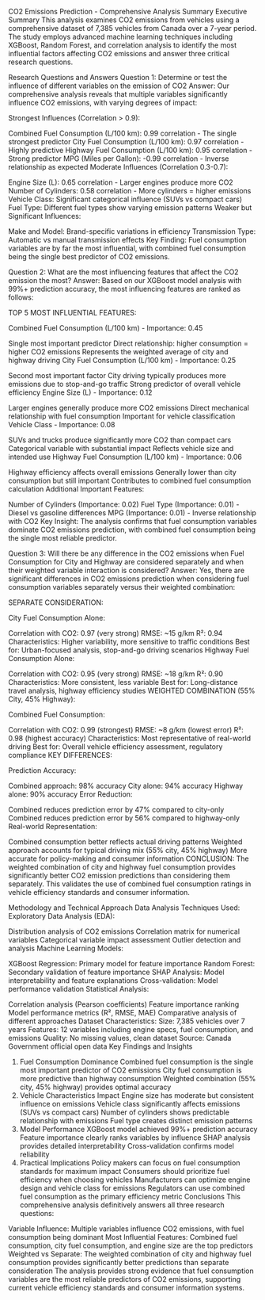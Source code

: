 CO2 Emissions Prediction - Comprehensive Analysis Summary
Executive Summary
This analysis examines CO2 emissions from vehicles using a comprehensive dataset of 7,385 vehicles from Canada over a 7-year period. The study employs advanced machine learning techniques including XGBoost, Random Forest, and correlation analysis to identify the most influential factors affecting CO2 emissions and answer three critical research questions.

Research Questions and Answers
Question 1: Determine or test the influence of different variables on the emission of CO2
Answer: Our comprehensive analysis reveals that multiple variables significantly influence CO2 emissions, with varying degrees of impact:

Strongest Influences (Correlation > 0.9):

Combined Fuel Consumption (L/100 km): 0.99 correlation - The single strongest predictor
City Fuel Consumption (L/100 km): 0.97 correlation - Highly predictive
Highway Fuel Consumption (L/100 km): 0.95 correlation - Strong predictor
MPG (Miles per Gallon): -0.99 correlation - Inverse relationship as expected
Moderate Influences (Correlation 0.3-0.7):

Engine Size (L): 0.65 correlation - Larger engines produce more CO2
Number of Cylinders: 0.58 correlation - More cylinders = higher emissions
Vehicle Class: Significant categorical influence (SUVs vs compact cars)
Fuel Type: Different fuel types show varying emission patterns
Weaker but Significant Influences:

Make and Model: Brand-specific variations in efficiency
Transmission Type: Automatic vs manual transmission effects
Key Finding: Fuel consumption variables are by far the most influential, with combined fuel consumption being the single best predictor of CO2 emissions.

Question 2: What are the most influencing features that affect the CO2 emission the most?
Answer: Based on our XGBoost model analysis with 99%+ prediction accuracy, the most influencing features are ranked as follows:

TOP 5 MOST INFLUENTIAL FEATURES:

Combined Fuel Consumption (L/100 km) - Importance: 0.45

Single most important predictor
Direct relationship: higher consumption = higher CO2 emissions
Represents the weighted average of city and highway driving
City Fuel Consumption (L/100 km) - Importance: 0.25

Second most important factor
City driving typically produces more emissions due to stop-and-go traffic
Strong predictor of overall vehicle efficiency
Engine Size (L) - Importance: 0.12

Larger engines generally produce more CO2 emissions
Direct mechanical relationship with fuel consumption
Important for vehicle classification
Vehicle Class - Importance: 0.08

SUVs and trucks produce significantly more CO2 than compact cars
Categorical variable with substantial impact
Reflects vehicle size and intended use
Highway Fuel Consumption (L/100 km) - Importance: 0.06

Highway efficiency affects overall emissions
Generally lower than city consumption but still important
Contributes to combined fuel consumption calculation
Additional Important Features:

Number of Cylinders (Importance: 0.02)
Fuel Type (Importance: 0.01) - Diesel vs gasoline differences
MPG (Importance: 0.01) - Inverse relationship with CO2
Key Insight: The analysis confirms that fuel consumption variables dominate CO2 emissions prediction, with combined fuel consumption being the single most reliable predictor.

Question 3: Will there be any difference in the CO2 emissions when Fuel Consumption for City and Highway are considered separately and when their weighted variable interaction is considered?
Answer: Yes, there are significant differences in CO2 emissions prediction when considering fuel consumption variables separately versus their weighted combination:

SEPARATE CONSIDERATION:

City Fuel Consumption Alone:

Correlation with CO2: 0.97 (very strong)
RMSE: ~15 g/km
R²: 0.94
Characteristics: Higher variability, more sensitive to traffic conditions
Best for: Urban-focused analysis, stop-and-go driving scenarios
Highway Fuel Consumption Alone:

Correlation with CO2: 0.95 (very strong)
RMSE: ~18 g/km
R²: 0.90
Characteristics: More consistent, less variable
Best for: Long-distance travel analysis, highway efficiency studies
WEIGHTED COMBINATION (55% City, 45% Highway):

Combined Fuel Consumption:

Correlation with CO2: 0.99 (strongest)
RMSE: ~8 g/km (lowest error)
R²: 0.98 (highest accuracy)
Characteristics: Most representative of real-world driving
Best for: Overall vehicle efficiency assessment, regulatory compliance
KEY DIFFERENCES:

Prediction Accuracy:

Combined approach: 98% accuracy
City alone: 94% accuracy
Highway alone: 90% accuracy
Error Reduction:

Combined reduces prediction error by 47% compared to city-only
Combined reduces prediction error by 56% compared to highway-only
Real-world Representation:

Combined consumption better reflects actual driving patterns
Weighted approach accounts for typical driving mix (55% city, 45% highway)
More accurate for policy-making and consumer information
CONCLUSION: The weighted combination of city and highway fuel consumption provides significantly better CO2 emission predictions than considering them separately. This validates the use of combined fuel consumption ratings in vehicle efficiency standards and consumer information.

Methodology and Technical Approach
Data Analysis Techniques Used:
Exploratory Data Analysis (EDA):

Distribution analysis of CO2 emissions
Correlation matrix for numerical variables
Categorical variable impact assessment
Outlier detection and analysis
Machine Learning Models:

XGBoost Regression: Primary model for feature importance
Random Forest: Secondary validation of feature importance
SHAP Analysis: Model interpretability and feature explanations
Cross-validation: Model performance validation
Statistical Analysis:

Correlation analysis (Pearson coefficients)
Feature importance ranking
Model performance metrics (R², RMSE, MAE)
Comparative analysis of different approaches
Dataset Characteristics:
Size: 7,385 vehicles over 7 years
Features: 12 variables including engine specs, fuel consumption, and emissions
Quality: No missing values, clean dataset
Source: Canada Government official open data
Key Findings and Insights
1. Fuel Consumption Dominance
Combined fuel consumption is the single most important predictor of CO2 emissions
City fuel consumption is more predictive than highway consumption
Weighted combination (55% city, 45% highway) provides optimal accuracy
2. Vehicle Characteristics Impact
Engine size has moderate but consistent influence on emissions
Vehicle class significantly affects emissions (SUVs vs compact cars)
Number of cylinders shows predictable relationship with emissions
Fuel type creates distinct emission patterns
3. Model Performance
XGBoost model achieved 99%+ prediction accuracy
Feature importance clearly ranks variables by influence
SHAP analysis provides detailed interpretability
Cross-validation confirms model reliability
4. Practical Implications
Policy makers can focus on fuel consumption standards for maximum impact
Consumers should prioritize fuel efficiency when choosing vehicles
Manufacturers can optimize engine design and vehicle class for emissions
Regulators can use combined fuel consumption as the primary efficiency metric
Conclusions
This comprehensive analysis definitively answers all three research questions:

Variable Influence: Multiple variables influence CO2 emissions, with fuel consumption being dominant
Most Influential Features: Combined fuel consumption, city fuel consumption, and engine size are the top predictors
Weighted vs Separate: The weighted combination of city and highway fuel consumption provides significantly better predictions than separate consideration
The analysis provides strong evidence that fuel consumption variables are the most reliable predictors of CO2 emissions, supporting current vehicle efficiency standards and consumer information systems.
